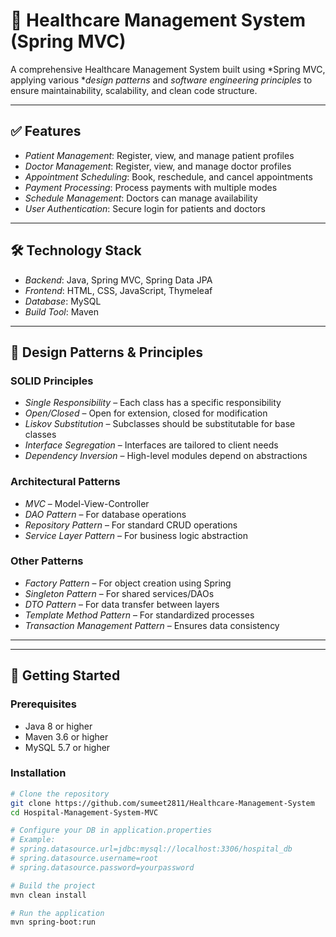 # 🏥 Healthcare Management System (Spring MVC)

A comprehensive Healthcare Management System built using *Spring MVC, applying various **design patterns* and *software engineering principles* to ensure maintainability, scalability, and clean code structure.

---

## ✅ Features

- *Patient Management*: Register, view, and manage patient profiles  
- *Doctor Management*: Register, view, and manage doctor profiles  
- *Appointment Scheduling*: Book, reschedule, and cancel appointments  
- *Payment Processing*: Process payments with multiple modes  
- *Schedule Management*: Doctors can manage availability  
- *User Authentication*: Secure login for patients and doctors  

---

## 🛠 Technology Stack

- *Backend*: Java, Spring MVC, Spring Data JPA  
- *Frontend*: HTML, CSS, JavaScript, Thymeleaf  
- *Database*: MySQL  
- *Build Tool*: Maven  

---

## 🧠 Design Patterns & Principles

### SOLID Principles
- *Single Responsibility* – Each class has a specific responsibility  
- *Open/Closed* – Open for extension, closed for modification  
- *Liskov Substitution* – Subclasses should be substitutable for base classes  
- *Interface Segregation* – Interfaces are tailored to client needs  
- *Dependency Inversion* – High-level modules depend on abstractions  

### Architectural Patterns
- *MVC* – Model-View-Controller  
- *DAO Pattern* – For database operations  
- *Repository Pattern* – For standard CRUD operations  
- *Service Layer Pattern* – For business logic abstraction  

### Other Patterns
- *Factory Pattern* – For object creation using Spring  
- *Singleton Pattern* – For shared services/DAOs  
- *DTO Pattern* – For data transfer between layers  
- *Template Method Pattern* – For standardized processes  
- *Transaction Management Pattern* – Ensures data consistency  

---

---

## 🚀 Getting Started

### Prerequisites

- Java 8 or higher  
- Maven 3.6 or higher  
- MySQL 5.7 or higher  

### Installation

```bash
# Clone the repository
git clone https://github.com/sumeet2811/Healthcare-Management-System
cd Hospital-Management-System-MVC

# Configure your DB in application.properties
# Example:
# spring.datasource.url=jdbc:mysql://localhost:3306/hospital_db
# spring.datasource.username=root
# spring.datasource.password=yourpassword

# Build the project
mvn clean install

# Run the application
mvn spring-boot:run
